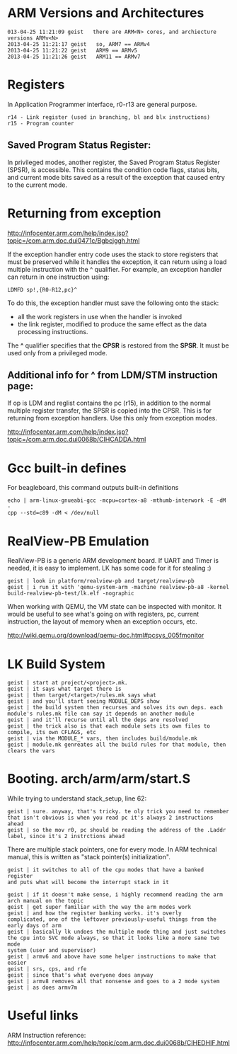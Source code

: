 ARM Versions and Architectures
===============================

    013-04-25 11:21:09 geist   there are ARM<N> cores, and archiecture
    versions ARMv<N>
    2013-04-25 11:21:17 geist   so, ARM7 == ARMv4
    2013-04-25 11:21:22 geist   ARM9 == ARMv5
    2013-04-25 11:21:26 geist   ARM11 == ARMv7

Registers
=========
In Application Programmer interface, r0-r13 are general purpose.

    r14 - Link register (used in branching, bl and blx instructions)
    r15 - Program counter

Saved Program Status Register:
------------------------------
In privileged modes, another register, the Saved Program Status Register
(SPSR), is accessible. This contains the condition code flags, status
bits, and current mode bits saved as a result of the exception that
caused entry to the current mode.

Returning from exception
========================
http://infocenter.arm.com/help/index.jsp?topic=/com.arm.doc.dui0471c/Bgbcjggh.html

If the exception handler entry code uses the stack to store registers
that must be preserved while it handles the exception, it can return
using a load multiple instruction with the ^ qualifier. For example, an
exception handler can return in one instruction using:

    LDMFD sp!,{R0-R12,pc}^

To do this, the exception handler must save the following onto the
stack:
* all the work registers in use when the handler is invoked
* the link register, modified to produce the same effect as the data processing instructions.

The __^__ qualifier specifies that the __CPSR__ is restored from the __SPSR__. It
must be used only from a privileged mode.

Additional info for ^ from LDM/STM instruction page:
----------------------------------------------------
If op is LDM and reglist contains the pc (r15), in addition to the
normal multiple register transfer, the SPSR is copied into the CPSR.
This is for returning from exception handlers. Use this only from
exception modes.

http://infocenter.arm.com/help/index.jsp?topic=/com.arm.doc.dui0068b/CIHCADDA.html

Gcc built-in defines
====================
For beagleboard, this command outputs built-in definitions

    echo | arm-linux-gnueabi-gcc -mcpu=cortex-a8 -mthumb-interwork -E -dM -
    cpp --std=c89 -dM < /dev/null

RealView-PB Emulation
=====================
RealView-PB is a generic ARM development board. If UART and Timer is needed, it
is easy to implement. LK has some code for it for stealing :)

    geist | look in platform/realview-pb and target/realview-pb
    geist | i run it with 'qemu-system-arm -machine realview-pb-a8 -kernel
    build-realview-pb-test/lk.elf -nographic

When working with QEMU, the VM state can be inspected with monitor. It would be
useful to see what's going on with registers, pc, current instruction, the
layout of memory when an exception occurs, etc.

http://wiki.qemu.org/download/qemu-doc.html#pcsys_005fmonitor

LK Build System
===============

    geist | start at project/<project>.mk.
    geist | it says what target there is
    geist | then target/<target>/rules.mk says what
    geist | and you'll start seeing MODULE_DEPS show
    geist | the build system then recurses and solves its own deps. each
    module's rules.mk file can say it depends on another module
    geist | and it'll recurse until all the deps are resolved
    geist | the trick also is that each module sets its own files to
    compile, its own CFLAGS, etc
    geist | via the MODULE_* vars, then includes build/module.mk
    geist | module.mk genreates all the build rules for that module, then
    clears the vars

Booting. arch/arm/arm/start.S
=============================
While trying to understand stack_setup, line 62:

    geist | sure. anyway, that's tricky. te oly trick you need to remember
    that isn't obvious is when you read pc it's always 2 instructions ahead
    geist | so the mov r0, pc should be reading the address of the .Laddr
    label, since it's 2 instrctions ahead

There are multiple stack pointers, one for every mode. In ARM technical
manual, this is written as "stack pointer(s) initialization". 

    geist | it switches to all of the cpu modes that have a banked register
    and puts what will become the interrupt stack in it

    geist | if it doesn't make sense, i highly recommend reading the arm
    arch manual on the topic
    geist | get super familiar with the way the arm modes work
    geist | and how the register banking works. it's overly
    complicated, one of the leftover previously-useful things from the
    early days of arm
    geist | basically lk undoes the multiple mode thing and just switches
    the cpu into SVC mode always, so that it looks like a more sane two mode
    system (user and supervisor)
    geist | armv6 and above have some helper instructions to make that
    easier
    geist | srs, cps, and rfe
    geist | since that's what everyone does anyway
    geist | armv8 removes all that nonsense and goes to a 2 mode system
    geist | as does armv7m

Useful links
============
ARM Instruction reference:
http://infocenter.arm.com/help/topic/com.arm.doc.dui0068b/CIHEDHIF.html
